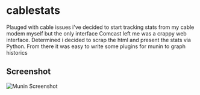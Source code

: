 cablestats
=======
Plauged with cable issues i've decided to start tracking stats from my cable modem myself but the only interface Comcast left me was a crappy web interface.  Determined i decided to scrap the html and present the stats via Python.  From there it was easy to write some plugins for munin to graph historics


Screenshot
----------

![Munin Screenshot](https://raw.github.com/nemith/cablestats/master/res/screenshot1.png)

